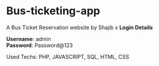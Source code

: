 # Bus-ticketing-app
A Bus Ticket Reservation website by Shajib
x
**Login Details**

**Username**: admin <br>
**Password**: Password@123

Used Techs: PHP, JAVASCRIPT, SQL, HTML, CSS


